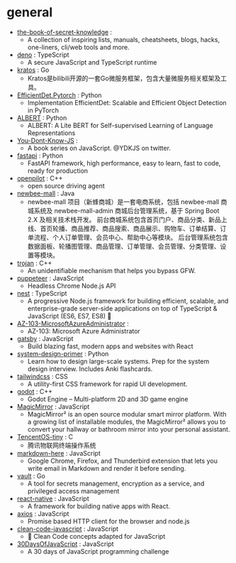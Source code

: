 # general
- [the-book-of-secret-knowledge](https://github.com/trimstray/the-book-of-secret-knowledge) : 
  - A collection of inspiring lists, manuals, cheatsheets, blogs, hacks, one-liners, cli/web tools and more.
- [deno](https://github.com/denoland/deno) : TypeScript
  - A secure JavaScript and TypeScript runtime
- [kratos](https://github.com/bilibili/kratos) : Go
  - Kratos是bilibili开源的一套Go微服务框架，包含大量微服务相关框架及工具。
- [EfficientDet.Pytorch](https://github.com/toandaominh1997/EfficientDet.Pytorch) : Python
  - Implementation EfficientDet: Scalable and Efficient Object Detection in PyTorch
- [ALBERT](https://github.com/google-research/ALBERT) : Python
  - ALBERT: A Lite BERT for Self-supervised Learning of Language Representations
- [You-Dont-Know-JS](https://github.com/getify/You-Dont-Know-JS) : 
  - A book series on JavaScript. @YDKJS on twitter.
- [fastapi](https://github.com/tiangolo/fastapi) : Python
  - FastAPI framework, high performance, easy to learn, fast to code, ready for production
- [openpilot](https://github.com/commaai/openpilot) : C++
  - open source driving agent
- [newbee-mall](https://github.com/newbee-ltd/newbee-mall) : Java
  - newbee-mall 项目（新蜂商城）是一套电商系统，包括 newbee-mall 商城系统及 newbee-mall-admin 商城后台管理系统，基于 Spring Boot 2.X 及相关技术栈开发。 前台商城系统包含首页门户、商品分类、新品上线、首页轮播、商品推荐、商品搜索、商品展示、购物车、订单结算、订单流程、个人订单管理、会员中心、帮助中心等模块。 后台管理系统包含数据面板、轮播图管理、商品管理、订单管理、会员管理、分类管理、设置等模块。
- [trojan](https://github.com/trojan-gfw/trojan) : C++
  - An unidentifiable mechanism that helps you bypass GFW.
- [puppeteer](https://github.com/puppeteer/puppeteer) : JavaScript
  - Headless Chrome Node.js API
- [nest](https://github.com/nestjs/nest) : TypeScript
  - A progressive Node.js framework for building efficient, scalable, and enterprise-grade server-side applications on top of TypeScript & JavaScript (ES6, ES7, ES8) 🚀
- [AZ-103-MicrosoftAzureAdministrator](https://github.com/MicrosoftLearning/AZ-103-MicrosoftAzureAdministrator) : 
  - AZ-103: Microsoft Azure Administrator
- [gatsby](https://github.com/gatsbyjs/gatsby) : JavaScript
  - Build blazing fast, modern apps and websites with React
- [system-design-primer](https://github.com/donnemartin/system-design-primer) : Python
  - Learn how to design large-scale systems. Prep for the system design interview. Includes Anki flashcards.
- [tailwindcss](https://github.com/tailwindcss/tailwindcss) : CSS
  - A utility-first CSS framework for rapid UI development.
- [godot](https://github.com/godotengine/godot) : C++
  - Godot Engine – Multi-platform 2D and 3D game engine
- [MagicMirror](https://github.com/MichMich/MagicMirror) : JavaScript
  - MagicMirror² is an open source modular smart mirror platform. With a growing list of installable modules, the MagicMirror² allows you to convert your hallway or bathroom mirror into your personal assistant.
- [TencentOS-tiny](https://github.com/Tencent/TencentOS-tiny) : C
  - 腾讯物联网终端操作系统
- [markdown-here](https://github.com/adam-p/markdown-here) : JavaScript
  - Google Chrome, Firefox, and Thunderbird extension that lets you write email in Markdown and render it before sending.
- [vault](https://github.com/hashicorp/vault) : Go
  - A tool for secrets management, encryption as a service, and privileged access management
- [react-native](https://github.com/facebook/react-native) : JavaScript
  - A framework for building native apps with React.
- [axios](https://github.com/axios/axios) : JavaScript
  - Promise based HTTP client for the browser and node.js
- [clean-code-javascript](https://github.com/ryanmcdermott/clean-code-javascript) : JavaScript
  - 🛁 Clean Code concepts adapted for JavaScript
- [30DaysOfJavaScript](https://github.com/Asabeneh/30DaysOfJavaScript) : JavaScript
  - A 30 days of JavaScript programming challenge
